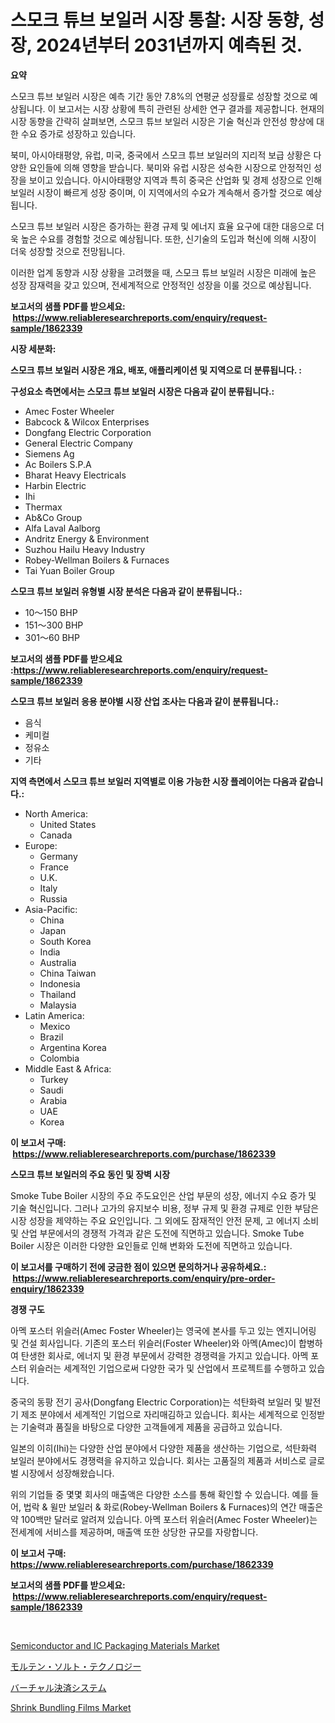 <p><h1>스모크 튜브 보일러 시장 통찰: 시장 동향, 성장, 2024년부터 2031년까지 예측된 것.</h1></p><p><strong>요약</strong></p>
<p><p>스모크 튜브 보일러 시장은 예측 기간 동안 7.8%의 연평균 성장률로 성장할 것으로 예상됩니다. 이 보고서는 시장 상황에 특히 관련된 상세한 연구 결과를 제공합니다. 현재의 시장 동향을 간략히 살펴보면, 스모크 튜브 보일러 시장은 기술 혁신과 안전성 향상에 대한 수요 증가로 성장하고 있습니다. </p><p>북미, 아시아태평양, 유럽, 미국, 중국에서 스모크 튜브 보일러의 지리적 보급 상황은 다양한 요인들에 의해 영향을 받습니다. 북미와 유럽 시장은 성숙한 시장으로 안정적인 성장을 보이고 있습니다. 아시아태평양 지역과 특히 중국은 산업화 및 경제 성장으로 인해 보일러 시장이 빠르게 성장 중이며, 이 지역에서의 수요가 계속해서 증가할 것으로 예상됩니다.</p><p>스모크 튜브 보일러 시장은 증가하는 환경 규제 및 에너지 효율 요구에 대한 대응으로 더욱 높은 수요를 경험할 것으로 예상됩니다. 또한, 신기술의 도입과 혁신에 의해 시장이 더욱 성장할 것으로 전망됩니다.</p><p>이러한 업계 동향과 시장 상황을 고려했을 때, 스모크 튜브 보일러 시장은 미래에 높은 성장 잠재력을 갖고 있으며, 전세계적으로 안정적인 성장을 이룰 것으로 예상됩니다.</p></p>
<p><strong>보고서의 샘플 PDF를 받으세요: &nbsp;<a href="https://www.reliableresearchreports.com/enquiry/request-sample/1862339">https://www.reliableresearchreports.com/enquiry/request-sample/1862339</a></strong></p>
<p><strong>시장 세분화:</strong></p>
<p><strong> 스모크 튜브 보일러 시장은 개요, 배포, 애플리케이션 및 지역으로 더 분류됩니다. :</strong></p>
<p><strong>구성요소 측면에서는 스모크 튜브 보일러 시장은 다음과 같이 분류됩니다.:</strong></p>
<p><ul><li>Amec Foster Wheeler</li><li>Babcock & Wilcox Enterprises</li><li>Dongfang Electric Corporation</li><li>General Electric Company</li><li>Siemens Ag</li><li>Ac Boilers S.P.A</li><li>Bharat Heavy Electricals</li><li>Harbin Electric</li><li>Ihi</li><li>Thermax</li><li>Ab&Co Group</li><li>Alfa Laval Aalborg</li><li>Andritz Energy & Environment</li><li>Suzhou Hailu Heavy Industry</li><li>Robey-Wellman Boilers & Furnaces</li><li>Tai Yuan Boiler Group</li></ul></p>
<p><strong> 스모크 튜브 보일러 유형별 시장 분석은 다음과 같이 분류됩니다.:</strong></p>
<p><ul><li>10～150 BHP</li><li>151～300 BHP</li><li>301～60 BHP</li></ul></p>
<p><strong>보고서의 샘플 PDF를 받으세요 :<a href="https://www.reliableresearchreports.com/enquiry/request-sample/1862339">https://www.reliableresearchreports.com/enquiry/request-sample/1862339</a></strong></p>
<p><strong> 스모크 튜브 보일러 응용 분야별 시장 산업 조사는 다음과 같이 분류됩니다.:</strong></p>
<p><ul><li>음식</li><li>케미컬</li><li>정유소</li><li>기타</li></ul></p>
<p><strong>지역 측면에서 스모크 튜브 보일러 지역별로 이용 가능한 시장 플레이어는 다음과 같습니다.:</strong></p>
<p><ul>
    <li>
        North America:
        <ul>
            <li>United States</li>
            <li>Canada</li>
        </ul>
    </li>
    <li>
        Europe:
        <ul>
            <li>Germany</li>
            <li>France</li>
            <li>U.K.</li>
            <li>Italy</li>
            <li>Russia</li>
        </ul>
    </li>
    <li>
        Asia-Pacific:
        <ul>
            <li>China</li>
            <li>Japan</li>
            <li>South Korea</li>
            <li>India</li>
            <li>Australia</li>
            <li>China Taiwan</li>
            <li>Indonesia</li>
            <li>Thailand</li>
            <li>Malaysia</li>
        </ul>
    </li>
    <li>
        Latin America:
        <ul>
            <li>Mexico</li>
            <li>Brazil</li>
            <li>Argentina Korea</li>
            <li>Colombia</li>
        </ul>
    </li>
    <li>
        Middle East & Africa:
        <ul>
            <li>Turkey</li>
            <li>Saudi</li>
            <li>Arabia</li>
            <li>UAE</li>
            <li>Korea</li>
        </ul>
    </li>
    </ul></p>
<p><strong>이 보고서 구매: &nbsp;<a href="https://www.reliableresearchreports.com/purchase/1862339">https://www.reliableresearchreports.com/purchase/1862339</a></strong></p>
<p><strong>스모크 튜브 보일러의 주요 동인 및 장벽 시장</strong></p>
<p><p>Smoke Tube Boiler 시장의 주요 주도요인은 산업 부문의 성장, 에너지 수요 증가 및 기술 혁신입니다. 그러나 고가의 유지보수 비용, 정부 규제 및 환경 규제로 인한 부담은 시장 성장을 제약하는 주요 요인입니다. 그 외에도 잠재적인 안전 문제, 고 에너지 소비 및 산업 부문에서의 경쟁적 가격과 같은 도전에 직면하고 있습니다. Smoke Tube Boiler 시장은 이러한 다양한 요인들로 인해 변화와 도전에 직면하고 있습니다.</p></p>
<p><strong>이 보고서를 구매하기 전에 궁금한 점이 있으면 문의하거나 공유하세요.: &nbsp;<a href="https://www.reliableresearchreports.com/enquiry/pre-order-enquiry/1862339">https://www.reliableresearchreports.com/enquiry/pre-order-enquiry/1862339</a></strong></p>
<p><strong>경쟁 구도</strong></p>
<p><p>아멕 포스터 위슬러(Amec Foster Wheeler)는 영국에 본사를 두고 있는 엔지니어링 및 건설 회사입니다. 기존의 포스터 위슬러(Foster Wheeler)와 아멕(Amec)이 합병하여 탄생한 회사로, 에너지 및 환경 부문에서 강력한 경쟁력을 가지고 있습니다. 아멕 포스터 위슬러는 세계적인 기업으로써 다양한 국가 및 산업에서 프로젝트를 수행하고 있습니다. </p><p>중국의 동팡 전기 공사(Dongfang Electric Corporation)는 석탄화력 보일러 및 발전기 제조 분야에서 세계적인 기업으로 자리매김하고 있습니다. 회사는 세계적으로 인정받는 기술력과 품질을 바탕으로 다양한 고객들에게 제품을 공급하고 있습니다.</p><p>일본의 이히(Ihi)는 다양한 산업 분야에서 다양한 제품을 생산하는 기업으로, 석탄화력 보일러 분야에서도 경쟁력을 유지하고 있습니다. 회사는 고품질의 제품과 서비스로 글로벌 시장에서 성장해왔습니다.</p><p>위의 기업들 중 몇몇 회사의 매출액은 다양한 소스를 통해 확인할 수 있습니다. 예를 들어, 법락 & 윌만 보일러 & 화로(Robey-Wellman Boilers & Furnaces)의 연간 매출은 약 100백만 달러로 알려져 있습니다. 아멕 포스터 위슬러(Amec Foster Wheeler)는 전세계에 서비스를 제공하며, 매출액 또한 상당한 규모를 자랑합니다.</p></p>
<p><strong>이 보고서 구매: &nbsp; <a href="https://www.reliableresearchreports.com/purchase/1862339">https://www.reliableresearchreports.com/purchase/1862339</a></strong></p>
<p><strong>보고서의 샘플 PDF를 받으세요: &nbsp;<a href="https://www.reliableresearchreports.com/enquiry/request-sample/1862339">https://www.reliableresearchreports.com/enquiry/request-sample/1862339</a></strong><strong></strong></p>
<p>&nbsp;</p>
<p><p><a href="https://github.com/bobicer/Market-Research-Report-List-2/blob/main/semiconductor-and-ic-packaging-materials-market.md">Semiconductor and IC Packaging Materials Market</a></p><p><a href="https://medium.com/@krishnajlhre/%E6%BA%B6%E8%9E%8D%E5%A1%A9%E6%8A%80%E8%A1%93%E5%B8%82%E5%A0%B4%E3%83%AC%E3%83%9D%E3%83%BC%E3%83%88%E3%81%AF-%E3%81%93%E3%81%AE%E5%B8%82%E5%A0%B4%E3%81%AE%E6%9C%80%E6%96%B0%E3%83%88%E3%83%AC%E3%83%B3%E3%83%89%E3%81%A8%E6%88%90%E9%95%B7%E6%A9%9F%E4%BC%9A%E3%82%92%E6%98%8E%E3%82%89%E3%81%8B%E3%81%AB%E3%81%97%E3%81%A6%E3%81%84%E3%81%BE%E3%81%99-0adffa1b7f23">モルテン・ソルト・テクノロジー</a></p><p><a href="https://medium.com/@teridactyl90/%E3%83%90%E3%83%BC%E3%83%81%E3%83%A3%E3%83%AB%E3%83%9A%E3%82%A4%E3%83%A1%E3%83%B3%E3%83%88%E3%82%B7%E3%82%B9%E3%83%86%E3%83%A0%E3%81%AE%E5%B8%82%E5%A0%B4%E8%A6%8F%E6%A8%A1-cagr-%E3%83%88%E3%83%AC%E3%83%B3%E3%83%892024-2030-0e9e79bf0fd0">バーチャル決済システム</a></p><p><a href="https://github.com/timeliteaut/Market-Research-Report-List-1/blob/main/shrink-bundling-films-market.md">Shrink Bundling Films Market</a></p></p>